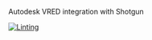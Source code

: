 Autodesk VRED integration with Shotgun

[![Linting](https://img.shields.io/badge/PEP8%20by-Hound%20CI-a873d1.svg)](https://houndci.com)